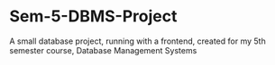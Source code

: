 # Sem-5-DBMS-Project
A small database project, running with a frontend, created for my 5th semester course, Database Management Systems
